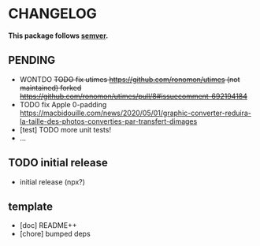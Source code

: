 # CHANGELOG
**This package follows [semver](https://semver.org/).**

## PENDING
* WONTDO ~~TODO fix utimes https://github.com/ronomon/utimes (not maintained) forked https://github.com/ronomon/utimes/pull/8#issuecomment-692194184~~
* TODO fix Apple 0-padding https://macbidouille.com/news/2020/05/01/graphic-converter-reduira-la-taille-des-photos-converties-par-transfert-dimages
* [test] TODO more unit tests!
* ...

## TODO initial release
* initial release (npx?)

## template
* [doc] README++
* [chore] bumped deps
